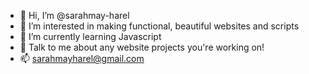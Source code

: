 - 👋 Hi, I’m @sarahmay-harel
- 👀 I’m interested in making functional, beautiful websites and scripts
- 🌱 I’m currently learning Javascript
- 💞️ Talk to me about any website projects you're working on!
- 📫  sarahmayharel@gmail.com

<!---
sarahmay-harel/sarahmay-harel is a ✨ special ✨ repository because its `README.md` (this file) appears on your GitHub profile.
You can click the Preview link to take a look at your changes.
--->
